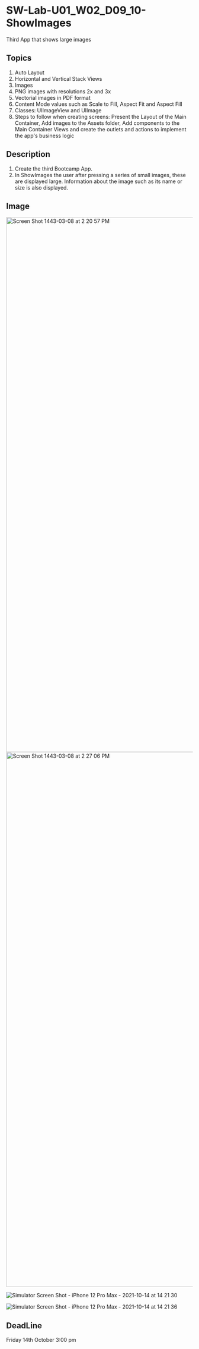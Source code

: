 # SW-Lab-U01_W02_D09_10-ShowImages
Third App that shows large images 

## Topics
1. Auto Layout
2. Horizontal and Vertical Stack Views
3. Images 
4. PNG images with resolutions 2x and 3x
5. Vectorial images in PDF format
6. Content Mode values such as Scale to Fill, Aspect Fit and Aspect Fill
7. Classes: UIImageView and UIImage
8. Steps to follow when creating screens: Present the Layout of the Main Container, Add images to the Assets folder, Add components to the Main Container Views and create the outlets and actions to implement the app's business logic

## Description
1. Create the third Bootcamp App. 
2. In ShowImages the user after pressing a series of small images, these are displayed large. Information about the image such as its name or size is also displayed.
## Image 

<img width="1440" alt="Screen Shot 1443-03-08 at 2 20 57 PM" src="https://user-images.githubusercontent.com/91871710/137311075-fe85c08c-02e5-41b0-959e-b9731e4d1f46.png">



<img width="1440" alt="Screen Shot 1443-03-08 at 2 27 06 PM" src="https://user-images.githubusercontent.com/91871710/137311139-c48920a4-7436-484a-b030-acc81655ed7d.png">


![Simulator Screen Shot - iPhone 12 Pro Max - 2021-10-14 at 14 21 30](https://user-images.githubusercontent.com/91871710/137311209-90c4789b-1a7d-4a1c-8efd-c47b7b7f39c4.png)



![Simulator Screen Shot - iPhone 12 Pro Max - 2021-10-14 at 14 21 36](https://user-images.githubusercontent.com/91871710/137311230-2e4585f3-bc48-4bb1-918c-d6b6f6c0289e.png)



## DeadLine 
Friday 14th October 3:00 pm
